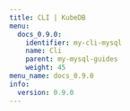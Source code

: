 ```yaml
---
title: CLI | KubeDB
menu:
  docs_0.9.0:
    identifier: my-cli-mysql
    name: Cli
    parent: my-mysql-guides
    weight: 45
menu_name: docs_0.9.0
info:
  version: 0.9.0
---
```


